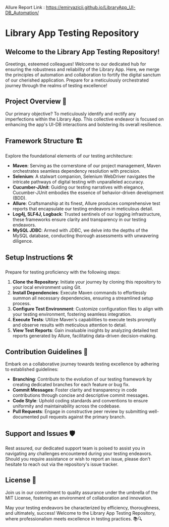 Allure Report Link : https://emiryazicii.github.io/LibraryApp_UI-DB_Automation/

# Library App Testing Repository

## Welcome to the Library App Testing Repository!

Greetings, esteemed colleagues! Welcome to our dedicated hub for ensuring the robustness and reliability of the Library App. Here, we merge the principles of automation and collaboration to fortify the digital sanctum of our cherished application. Prepare for a meticulously orchestrated journey through the realms of testing excellence!

## Project Overview 🚀

Our primary objective? To meticulously identify and rectify any imperfections within the Library App. This collective endeavor is focused on enhancing the app's UI-DB interactions and bolstering its overall resilience.

## Framework Structure 🏗️

Explore the foundational elements of our testing architecture:
- **Maven**: Serving as the cornerstone of our project management, Maven orchestrates seamless dependency resolution with precision.
- **Selenium**: A stalwart companion, Selenium WebDriver navigates the intricate pathways of digital testing with unparalleled accuracy.
- **Cucumber-JUnit**: Guiding our testing narratives with elegance, Cucumber-JUnit embodies the essence of behavior-driven development (BDD).
- **Allure**: Craftsmanship at its finest, Allure produces comprehensive test reports that encapsulate our testing endeavors in meticulous detail.
- **Log4j, SLF4J, Logback**: Trusted sentinels of our logging infrastructure, these frameworks ensure clarity and transparency in our testing endeavors.
- **MySQL JDBC**: Armed with JDBC, we delve into the depths of the MySQL database, conducting thorough assessments with unwavering diligence.

## Setup Instructions 🛠️

Prepare for testing proficiency with the following steps:
1. **Clone the Repository**: Initiate your journey by cloning this repository to your local environment using Git.
2. **Install Dependencies**: Execute Maven commands to effortlessly summon all necessary dependencies, ensuring a streamlined setup process.
3. **Configure Test Environment**: Customize configuration files to align with your testing environment, fostering seamless integration.
4. **Execute Tests**: Utilize Maven's capabilities to execute tests promptly and observe results with meticulous attention to detail.
5. **View Test Reports**: Gain invaluable insights by analyzing detailed test reports generated by Allure, facilitating data-driven decision-making.

## Contribution Guidelines 🌟

Embark on a collaborative journey towards testing excellence by adhering to established guidelines:
- **Branching**: Contribute to the evolution of our testing framework by creating dedicated branches for each feature or bug fix.
- **Commit Messages**: Foster clarity and transparency in code contributions through concise and descriptive commit messages.
- **Code Style**: Uphold coding standards and conventions to ensure uniformity and maintainability across the codebase.
- **Pull Requests**: Engage in constructive peer review by submitting well-documented pull requests against the primary branch.

## Support and Issues 🛡️

Rest assured, our dedicated support team is poised to assist you in navigating any challenges encountered during your testing endeavors. Should you require assistance or wish to report an issue, please don't hesitate to reach out via the repository's issue tracker.

## License 📜

Join us in our commitment to quality assurance under the umbrella of the MIT License, fostering an environment of collaboration and innovation.

May your testing endeavors be characterized by efficiency, thoroughness, and ultimately, success! Welcome to the Library App Testing Repository, where professionalism meets excellence in testing practices. 📚🔍
